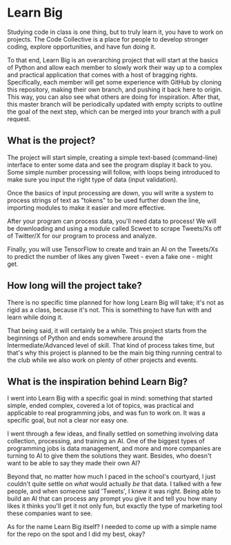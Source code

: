 # Learn Big
Studying code in class is one thing, but to truly learn it, you have to work on projects. The Code Collective is a place for people to develop stronger coding, explore opportunities, and have fun doing it.

To that end, Learn Big is an overarching project that will start at the basics of Python and allow each member to slowly work their way up to a complex and practical application that comes with a host of bragging rights.
Specifically, each member will get some experience with GitHub by cloning this repository, making their own branch, and pushing it back here to origin. This way, you can also see what others are doing for inspiration.
After that, this master branch will be periodically updated with empty scripts to outline the goal of the next step, which can be merged into your branch with a pull request.

## What is the project?
The project will start simple, creating a simple text-based (command-line) interface to enter some data and see the program display it back to you. Some simple number processing will follow, with loops being introduced to make sure you input the right type of data (input validation).

Once the basics of input processing are down, you will write a system to process strings of text as "tokens" to be used further down the line, importing modules to make it easier and more effective.

After your program can process data, you'll need data to process! We will be downloading and using a module called Scweet to scrape Tweets/Xs off of Twitter/X for our program to process and analyze.

Finally, you will use TensorFlow to create and train an AI on the Tweets/Xs to predict the number of likes any given Tweet - even a fake one - might get.

## How long will the project take?
There is no specific time planned for how long Learn Big will take; it's not as rigid as a class, because it's not. This is something to have fun with and learn while doing it.

That being said, it will certainly be a while. This project starts from the beginnings of Python and ends somewhere around the Intermediate/Advanced level of skill. That kind of process takes time, but that's why this project is planned to be the main big thing running central to the club while we also work on plenty of other projects and events.

## What is the inspiration behind Learn Big?
I went into Learn Big with a specific goal in mind: something that started simple, ended complex, covered a lot of topics, was practical and applicable to real programming jobs, and was fun to work on. It was a specific goal, but not a clear nor easy one.

I went through a few ideas, and finally settled on something involving data collection, processing, and training an AI. One of the biggest types of programming jobs is data management, and more and more companies are turning to AI to give them the solutions they want. Besides, who doesn't want to be able to say they made their own AI?

Beyond that, no matter how much I paced in the school's courtyard, I just couldn't quite settle on *what* would actually *be* that data. I talked with a few people, and when someone said 'Tweets', I knew it was right. Being able to build an AI that can process any prompt you give it and tell you how many likes it thinks you'll get it not only fun, but exactly the type of marketing tool these companies want to see.

As for the name Learn Big itself? I needed to come up with a simple name for the repo on the spot and I did my best, okay?
